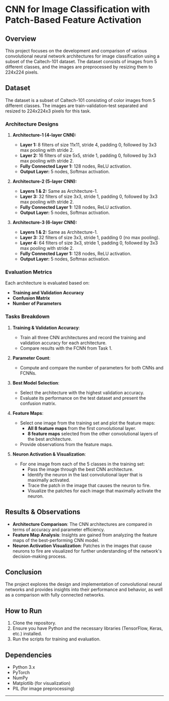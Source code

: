# CNN for Image Classification with Patch-Based Feature Activation

## Overview

This project focuses on the development and comparison of various convolutional neural network architectures for image classification using a subset of the Caltech-101 dataset. The dataset consists of images from 5 different classes, and the images are preprocessed by resizing them to 224x224 pixels. 

## Dataset

The dataset is a subset of Caltech-101 consisting of color images from 5 different classes. The images are train-validation-test separated and resized to 224x224x3 pixels for this task.


### Architecture Designs

1. **Architecture-1 (4-layer CNN):**
    - **Layer 1:** 8 filters of size 11x11, stride 4, padding 0, followed by 3x3 max pooling with stride 2.
    - **Layer 2:** 16 filters of size 5x5, stride 1, padding 0, followed by 3x3 max pooling with stride 2.
    - **Fully Connected Layer 1:** 128 nodes, ReLU activation.
    - **Output Layer:** 5 nodes, Softmax activation.

2. **Architecture-2 (5-layer CNN):**
    - **Layers 1 & 2:** Same as Architecture-1.
    - **Layer 3:** 32 filters of size 3x3, stride 1, padding 0, followed by 3x3 max pooling with stride 2.
    - **Fully Connected Layer 1:** 128 nodes, ReLU activation.
    - **Output Layer:** 5 nodes, Softmax activation.

3. **Architecture-3 (6-layer CNN):**
    - **Layers 1 & 2:** Same as Architecture-1.
    - **Layer 3:** 32 filters of size 3x3, stride 1, padding 0 (no max pooling).
    - **Layer 4:** 64 filters of size 3x3, stride 1, padding 0, followed by 3x3 max pooling with stride 2.
    - **Fully Connected Layer 1:** 128 nodes, ReLU activation.
    - **Output Layer:** 5 nodes, Softmax activation.

### Evaluation Metrics

Each architecture is evaluated based on:
- **Training and Validation Accuracy**
- **Confusion Matrix**
- **Number of Parameters**

### Tasks Breakdown

1. **Training & Validation Accuracy**:
   - Train all three CNN architectures and record the training and validation accuracy for each architecture.
   - Compare results with the FCNN from Task 1.

2. **Parameter Count**:
   - Compute and compare the number of parameters for both CNNs and FCNNs.

3. **Best Model Selection**:
   - Select the architecture with the highest validation accuracy.
   - Evaluate its performance on the test dataset and present the confusion matrix.

4. **Feature Maps**:
   - Select one image from the training set and plot the feature maps:
     - **All 8 feature maps** from the first convolutional layer.
     - **8 feature maps** selected from the other convolutional layers of the best architecture.
   - Provide observations from the feature maps.

5. **Neuron Activation & Visualization**:
   - For one image from each of the 5 classes in the training set:
     - Pass the image through the best CNN architecture.
     - Identify the neuron in the last convolutional layer that is maximally activated.
     - Trace the patch in the image that causes the neuron to fire.
     - Visualize the patches for each image that maximally activate the neuron.

## Results & Observations

- **Architecture Comparison**: The CNN architectures are compared in terms of accuracy and parameter efficiency.
- **Feature Map Analysis**: Insights are gained from analyzing the feature maps of the best-performing CNN model.
- **Neuron Activation Visualization**: Patches in the images that cause neurons to fire are visualized for further understanding of the network's decision-making process.

## Conclusion

The project explores the design and implementation of convolutional neural networks and provides insights into their performance and behavior, as well as a comparison with fully connected networks.

## How to Run

1. Clone the repository.
2. Ensure you have Python and the necessary libraries (TensorFlow, Keras, etc.) installed.
3. Run the scripts for training and evaluation.

## Dependencies

- Python 3.x
- PyTorch
- NumPy
- Matplotlib (for visualization)
- PIL (for image preprocessing)

---

